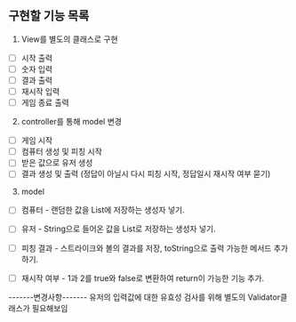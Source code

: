 ## 구현할 기능 목록

1. View를 별도의 클래스로 구현
- [ ] 시작 출력
- [ ] 숫자 입력
- [ ] 결과 출력
- [ ] 재시작 입력
- [ ] 게임 종료 출력

2. controller를 통해 model 변경
- [ ] 게임 시작
- [ ] 컴퓨터 생성 및 피칭 시작
- [ ] 받은 값으로 유저 생성
- [ ] 결과 생성 및 출력 (정답이 아닐시 다시 피칭 시작, 정답일시 재시작 여부 묻기)

3. model
- [ ] 컴퓨터 - 랜덤한 값을 List에 저장하는 생성자 넣기.
- [ ] 유저 - String으로 들어온 값을 List로 저장하는 생성자 넣기.
- [ ] 피칭 결과 - 스트라이크와 볼의 결과를 저장, toString으로 출력 가능한 메서드 추가하기.
- [ ] 재시작 여부 - 1과 2를 true와 false로 변환하여 return이 가능한 기능 추가.


-------변경사항-------
유저의 입력값에 대한 유효성 검사를 위해 별도의 Validator클래스가 필요해보임
